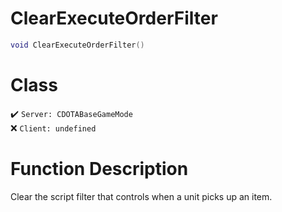 # ClearExecuteOrderFilter
```lua
void ClearExecuteOrderFilter()
```
# Class
✔️ `Server: CDOTABaseGameMode`  
❌ `Client: undefined`  

# Function Description
Clear the script filter that controls when a unit picks up an item.
